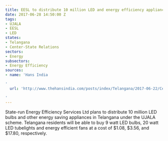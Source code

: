 ```yaml
---
title: EESL to distribute 10 million LED and energy efficiency appliance in Telangana
date: 2017-06-28 14:50:00 Z
tags:
- UJALA
- EESL
- LED
states:
- Telangana
- Center-State Relations
sectors:
- Energy
subsectors:
- Energy Efficiency
sources:
- name: 'Hans India

'
  url: 'http://www.thehansindia.com/posts/index/Telangana/2017-06-22/Centre-to-light-up-Telangana-with-1-cr-LED-bulbs/307960

'
---
```


State-run Energy Efficiency Services Ltd plans to distribute 10 million LED bulbs and other energy saving appliances in Telangana under the UJALA scheme. Telangana residents will be able to buy 9 watt LED bulbs, 20 watt LED tubelights and energy efficient fans at a cost of $1.08, $3.56, and $17.80, respectively.

